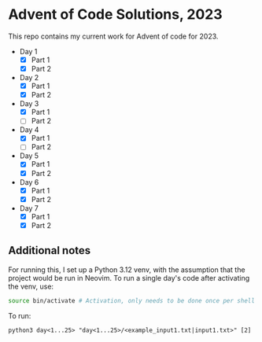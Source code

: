 # Advent of Code Solutions, 2023

This repo contains my current work for Advent of code for 2023.

- Day 1
  - [X] Part 1
  - [X] Part 2
- Day 2
  - [X] Part 1
  - [X] Part 2
- Day 3
  - [X] Part 1
  - [ ] Part 2
- Day 4
  - [X] Part 1
  - [ ] Part 2
- Day 5
  - [X] Part 1
  - [X] Part 2
- Day 6
  - [X] Part 1
  - [X] Part 2
- Day 7
  - [X] Part 1
  - [X] Part 2

## Additional notes

For running this, I set up a Python 3.12 venv, with the assumption
that the project would be run in Neovim. To run a single day's code
after activating the venv, use:

```sh
source bin/activate # Activation, only needs to be done once per shell environment
```

To run:
```
python3 day<1...25> "day<1...25>/<example_input1.txt|input1.txt>" [2]
```
